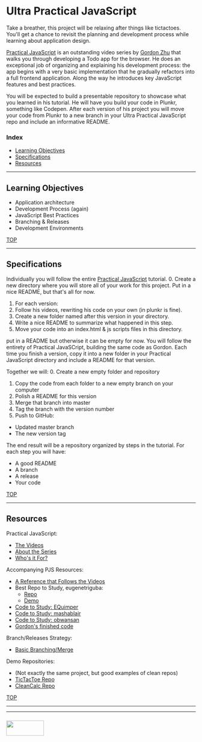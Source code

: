 # Ultra Practical JavaScript

Take a breather, this project will be relaxing after things like tictactoes.  You'll get a chance to revisit the planning and development process while learning about application design.

[Practical JavaScript](https://watchandcode.com/p/practical-javascript) is an outstanding video series by [Gordon Zhu](https://github.com/gordonmzhu) that walks you through developing a Todo app for the browser.  He does an exceptional job of organizing and explaining his development process: the app begins with a very basic implementation that he gradually refactors into a full frontend application. Along the way he introduces key JavaScript features and best practices.

You will be expected to build a presentable repository to showcase what you learned in his tutorial.  He will have you build your code in Plunkr, something like Codepen.  After each version of his project you will move your code from Plunkr to a new branch in your Ultra Practical JavaScript repo and include an informative README. 

### Index
* [Learning Objectives](#learning-objectives)
* [Specifications](#specifications)
* [Resources](#resources)

---

## Learning Objectives

* Application architecture
* Development Process (again)
* JavaScript Best Practices
* Branching & Releases
* Development Environments



[TOP](#index)

---

## Specifications

Individually you will follow the entire [Practical JavaScript](https://watchandcode.com/p/practical-javascript) tutorial. 
0. Create a new directory where you will store all of your work for this project. Put in a nice README, but that's all for now.
1. For each version:
  1. Follow his videos, rewriting his code on your own (in plunkr is fine).
  2. Create a new folder named after this version in your directory.
  3. Write a nice README to summarize what happened in this step.
  4. Move your code into an index.html & js scripts files in this directory.

 put in a README but otherwise it can be empty for now.  You will follow the entirety of Practical JavaSCript, building the same code as Gordon.  Each time you finish a version, copy it into a new folder in your Practical JavaScript directory and include a README for that version.


Together we will:
0. Create a new empty folder and repository
1. Copy the code from each folder to a new empty branch on your computer
2. Polish a README for this version
3. Merge that branch into master
4. Tag the branch with the version number
5. Push to GitHub: 
  * Updated master branch
  * The new version tag


The end result will be a repository organized by steps in the tutorial.  For each step you will have:
* A good README
* A branch
* A release
* Your code


[TOP](#index)

---

## Resources

Practical JavaScript:
* [The Videos](https://watchandcode.com/p/practical-javascript)
* [About the Series](https://thenewstack.io/learning-javascript-gordon-zhu-founder-watch-code/)
* [Who's it For?](https://www.youtube.com/watch?v=gZAQ8qdmC9E)

Accompanying PJS Resources:
* [A Reference that Follows the Videos](https://github.com/GeorgeFourikis/Simplify-JavaScript)
* Best Repo to Study, eugenetriguba: 
  * [Repo](https://github.com/eugenetriguba/practical-js)
  * [Demo](https://eugenetriguba.github.io/practical-js)
* [Code to Study: EQuimper](https://github.com/EQuimper/All-About-Programming/tree/master/Courses/JavaScript/WatchAndCode%20-%20Practical%20JavaScript)
* [Code to Study: mashablair](https://github.com/mashablair/todo-app)
* [Code to Study: obwansan](https://github.com/obwansan/practical-javascript)
* [Gordon's finished code](https://github.com/gordonmzhu/practical-javascript/blob/master/todoList.html)

Branch/Releases Strategy:
* [Basic Branching/Merge](https://docs.microsoft.com/en-us/vsts/git/concepts/git-branching-guidance)

Demo Repositories:
* (Not exactly the same project, but good examples of clean repos)
* [TicTacToe Repo](https://github.com/elewa-student/tic-tac-toe/tree/master)
* [CleanCalc Repo](https://github.com/radovandelic/cleancalc)


[TOP](#index)



___
___
### <a href="http://elewa.education/blog" target="_blank"><img src="https://user-images.githubusercontent.com/18554853/34921062-506450ae-f97d-11e7-875f-6feeb26ad72d.png" width="100" height="40"/></a>

